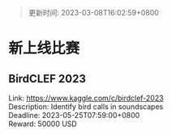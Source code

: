 > 更新时间: 2023-03-08T16:02:59+0800 

# 新上线比赛


## BirdCLEF 2023
Link: https://www.kaggle.com/c/birdclef-2023  
Description: Identify bird calls in soundscapes  
Deadline: 2023-05-25T07:59:00+0800  
Reward: 50000 USD  

